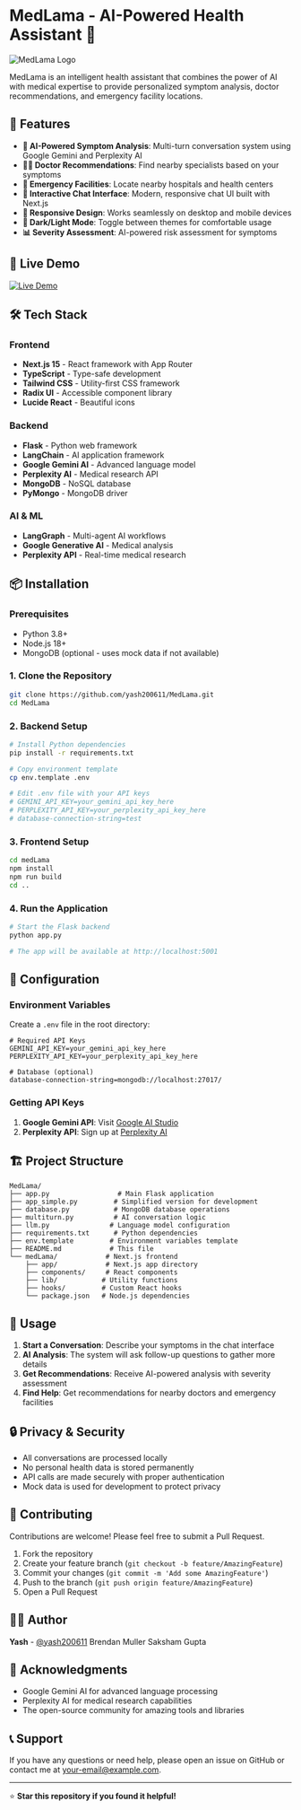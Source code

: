 # MedLama - AI-Powered Health Assistant 🏥

![MedLama Logo](https://img.shields.io/badge/MedLama-AI%20Health%20Assistant-blue?style=for-the-badge&logo=medical-bag)

MedLama is an intelligent health assistant that combines the power of AI with medical expertise to provide personalized symptom analysis, doctor recommendations, and emergency facility locations.

## 🌟 Features

- **🤖 AI-Powered Symptom Analysis**: Multi-turn conversation system using Google Gemini and Perplexity AI
- **👨‍⚕️ Doctor Recommendations**: Find nearby specialists based on your symptoms
- **🏥 Emergency Facilities**: Locate nearby hospitals and health centers
- **💬 Interactive Chat Interface**: Modern, responsive chat UI built with Next.js
- **📱 Responsive Design**: Works seamlessly on desktop and mobile devices
- **🌙 Dark/Light Mode**: Toggle between themes for comfortable usage
- **📊 Severity Assessment**: AI-powered risk assessment for symptoms

## 🚀 Live Demo

[![Live Demo](https://img.shields.io/badge/Live%20Demo-Visit%20Site-green?style=for-the-badge)](https://medlama.vercel.app)

## 🛠️ Tech Stack

### Frontend
- **Next.js 15** - React framework with App Router
- **TypeScript** - Type-safe development
- **Tailwind CSS** - Utility-first CSS framework
- **Radix UI** - Accessible component library
- **Lucide React** - Beautiful icons

### Backend
- **Flask** - Python web framework
- **LangChain** - AI application framework
- **Google Gemini AI** - Advanced language model
- **Perplexity AI** - Medical research API
- **MongoDB** - NoSQL database
- **PyMongo** - MongoDB driver

### AI & ML
- **LangGraph** - Multi-agent AI workflows
- **Google Generative AI** - Medical analysis
- **Perplexity API** - Real-time medical research

## 📦 Installation

### Prerequisites
- Python 3.8+
- Node.js 18+
- MongoDB (optional - uses mock data if not available)

### 1. Clone the Repository
```bash
git clone https://github.com/yash200611/MedLama.git
cd MedLama
```

### 2. Backend Setup
```bash
# Install Python dependencies
pip install -r requirements.txt

# Copy environment template
cp env.template .env

# Edit .env file with your API keys
# GEMINI_API_KEY=your_gemini_api_key_here
# PERPLEXITY_API_KEY=your_perplexity_api_key_here
# database-connection-string=test
```

### 3. Frontend Setup
```bash
cd medLama
npm install
npm run build
cd ..
```

### 4. Run the Application
```bash
# Start the Flask backend
python app.py

# The app will be available at http://localhost:5001
```

## 🔧 Configuration

### Environment Variables

Create a `.env` file in the root directory:

```env
# Required API Keys
GEMINI_API_KEY=your_gemini_api_key_here
PERPLEXITY_API_KEY=your_perplexity_api_key_here

# Database (optional)
database-connection-string=mongodb://localhost:27017/
```

### Getting API Keys

1. **Google Gemini API**: Visit [Google AI Studio](https://makersuite.google.com/app/apikey)
2. **Perplexity API**: Sign up at [Perplexity AI](https://www.perplexity.ai/settings/api)

## 🏗️ Project Structure

```
MedLama/
├── app.py                 # Main Flask application
├── app_simple.py         # Simplified version for development
├── database.py           # MongoDB database operations
├── multiturn.py          # AI conversation logic
├── llm.py               # Language model configuration
├── requirements.txt      # Python dependencies
├── env.template         # Environment variables template
├── README.md            # This file
└── medLama/            # Next.js frontend
    ├── app/            # Next.js app directory
    ├── components/     # React components
    ├── lib/           # Utility functions
    ├── hooks/         # Custom React hooks
    └── package.json   # Node.js dependencies
```

## 🎯 Usage

1. **Start a Conversation**: Describe your symptoms in the chat interface
2. **AI Analysis**: The system will ask follow-up questions to gather more details
3. **Get Recommendations**: Receive AI-powered analysis with severity assessment
4. **Find Help**: Get recommendations for nearby doctors and emergency facilities

## 🔒 Privacy & Security

- All conversations are processed locally
- No personal health data is stored permanently
- API calls are made securely with proper authentication
- Mock data is used for development to protect privacy

## 🤝 Contributing

Contributions are welcome! Please feel free to submit a Pull Request.

1. Fork the repository
2. Create your feature branch (`git checkout -b feature/AmazingFeature`)
3. Commit your changes (`git commit -m 'Add some AmazingFeature'`)
4. Push to the branch (`git push origin feature/AmazingFeature`)
5. Open a Pull Request


## 👨‍💻 Author

**Yash** - [@yash200611](https://github.com/yash200611)
Brendan Muller
Saksham Gupta

## 🙏 Acknowledgments

- Google Gemini AI for advanced language processing
- Perplexity AI for medical research capabilities
- The open-source community for amazing tools and libraries

## 📞 Support

If you have any questions or need help, please open an issue on GitHub or contact me at [your-email@example.com](mailto:your-email@example.com).

---

⭐ **Star this repository if you found it helpful!**
